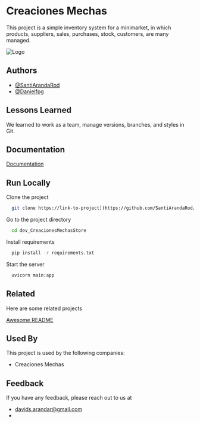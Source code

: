 
# Creaciones Mechas

This project is a simple inventory system for a minimarket, in which products, suppliers, sales, purchases, stock, customers, are many managed.

![Logo](link)


## Authors

- [@SantiArandaRod](https://www.github.com/SantiArandaRod)
- [@Danielfpg](https://www.github.com/Danielfpg)


## Lessons Learned

We learned to work as a team, manage versions, branches, and styles in Git.

## Documentation

[Documentation](https://linktodocumentation)


## Run Locally

Clone the project

```bash
  git clone https://link-to-project](https://github.com/SantiArandaRod/dev_CreacionesMechasStore)
```

Go to the project directory

```bash
  cd dev_CreacionesMechasStore
```

Install requirements

```bash
  pip install -r requirements.txt
```

Start the server

```bash
  uvicorn main:app
```


## Related

Here are some related projects

[Awesome README](https://github.com/matiassingers/awesome-readme)


## Used By

This project is used by the following companies:

- Creaciones Mechas


## Feedback

If you have any feedback, please reach out to us at 
- davids.arandar@gmail.com
- 
